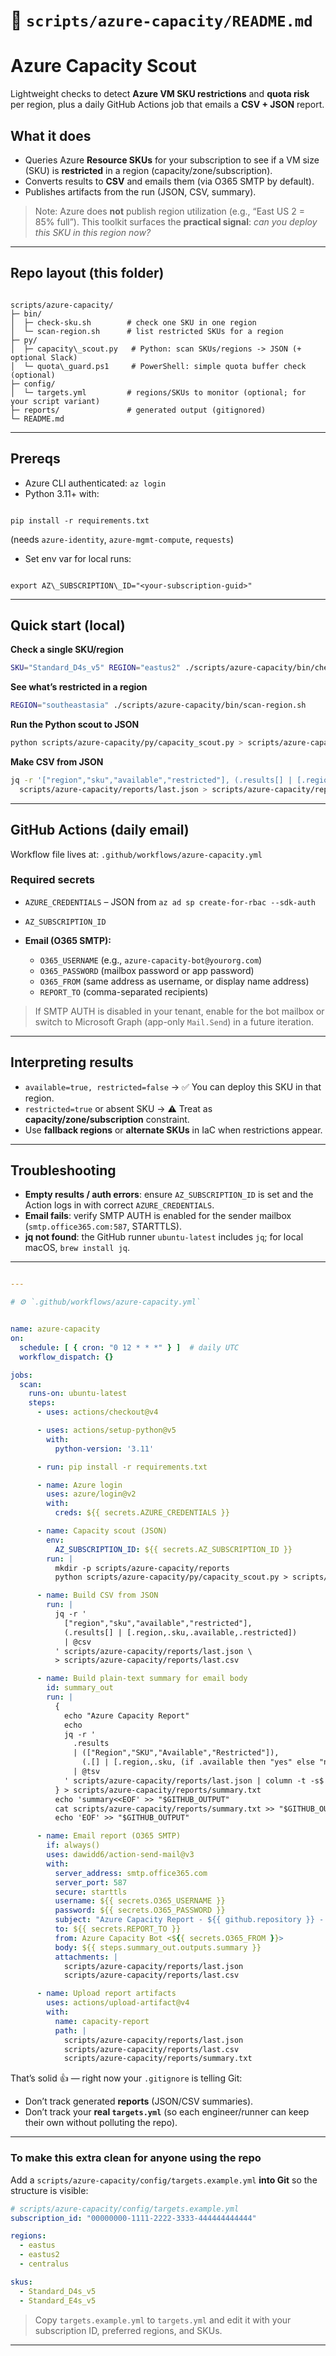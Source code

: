 # 📄 `scripts/azure-capacity/README.md`

# Azure Capacity Scout

Lightweight checks to detect **Azure VM SKU restrictions** and **quota risk** per region,
plus a daily GitHub Actions job that emails a **CSV + JSON** report.

## What it does
- Queries Azure **Resource SKUs** for your subscription to see if a VM size (SKU)
  is **restricted** in a region (capacity/zone/subscription).
- Converts results to **CSV** and emails them (via O365 SMTP by default).
- Publishes artifacts from the run (JSON, CSV, summary).

> Note: Azure does **not** publish region utilization (e.g., “East US 2 = 85% full”).
> This toolkit surfaces the **practical signal**: *can you deploy this SKU in this region now?*

---

## Repo layout (this folder)

```

scripts/azure-capacity/
├─ bin/
│  ├─ check-sku.sh        # check one SKU in one region
│  └─ scan-region.sh      # list restricted SKUs for a region
├─ py/
│  ├─ capacity\_scout.py   # Python: scan SKUs/regions -> JSON (+ optional Slack)
│  └─ quota\_guard.ps1     # PowerShell: simple quota buffer check (optional)
├─ config/
│  └─ targets.yml         # regions/SKUs to monitor (optional; for your script variant)
├─ reports/               # generated output (gitignored)
└─ README.md

```

---

## Prereqs
- Azure CLI authenticated: `az login`
- Python 3.11+ with:
```

pip install -r requirements.txt

```
(needs `azure-identity`, `azure-mgmt-compute`, `requests`)
- Set env var for local runs:
```

export AZ\_SUBSCRIPTION\_ID="<your-subscription-guid>"

````

---

## Quick start (local)

**Check a single SKU/region**
```bash
SKU="Standard_D4s_v5" REGION="eastus2" ./scripts/azure-capacity/bin/check-sku.sh
````

**See what’s restricted in a region**

```bash
REGION="southeastasia" ./scripts/azure-capacity/bin/scan-region.sh
```

**Run the Python scout to JSON**

```bash
python scripts/azure-capacity/py/capacity_scout.py > scripts/azure-capacity/reports/last.json
```

**Make CSV from JSON**

```bash
jq -r '["region","sku","available","restricted"], (.results[] | [.region,.sku,.available,.restricted]) | @csv' \
  scripts/azure-capacity/reports/last.json > scripts/azure-capacity/reports/last.csv
```

---

## GitHub Actions (daily email)

Workflow file lives at: `.github/workflows/azure-capacity.yml`

### Required secrets

* `AZURE_CREDENTIALS` – JSON from `az ad sp create-for-rbac --sdk-auth`
* `AZ_SUBSCRIPTION_ID`
* **Email (O365 SMTP):**

  * `O365_USERNAME` (e.g., `azure-capacity-bot@yourorg.com`)
  * `O365_PASSWORD` (mailbox password or app password)
  * `O365_FROM` (same address as username, or display name address)
  * `REPORT_TO` (comma-separated recipients)

> If SMTP AUTH is disabled in your tenant, enable for the bot mailbox or switch to
> Microsoft Graph (app-only `Mail.Send`) in a future iteration.

---

## Interpreting results

* `available=true, restricted=false` → ✅ You can deploy this SKU in that region.
* `restricted=true` or absent SKU → ⚠️ Treat as **capacity/zone/subscription** constraint.
* Use **fallback regions** or **alternate SKUs** in IaC when restrictions appear.

---

## Troubleshooting

* **Empty results / auth errors**: ensure `AZ_SUBSCRIPTION_ID` is set and the Action logs in with correct `AZURE_CREDENTIALS`.
* **Email fails**: verify SMTP AUTH is enabled for the sender mailbox (`smtp.office365.com:587`, STARTTLS).
* **jq not found**: the GitHub runner `ubuntu-latest` includes `jq`; for local macOS, `brew install jq`.

---

````yml

---

# ⚙️ `.github/workflows/azure-capacity.yml`


name: azure-capacity
on:
  schedule: [ { cron: "0 12 * * *" } ]  # daily UTC
  workflow_dispatch: {}

jobs:
  scan:
    runs-on: ubuntu-latest
    steps:
      - uses: actions/checkout@v4

      - uses: actions/setup-python@v5
        with:
          python-version: '3.11'

      - run: pip install -r requirements.txt

      - name: Azure login
        uses: azure/login@v2
        with:
          creds: ${{ secrets.AZURE_CREDENTIALS }}

      - name: Capacity scout (JSON)
        env:
          AZ_SUBSCRIPTION_ID: ${{ secrets.AZ_SUBSCRIPTION_ID }}
        run: |
          mkdir -p scripts/azure-capacity/reports
          python scripts/azure-capacity/py/capacity_scout.py > scripts/azure-capacity/reports/last.json

      - name: Build CSV from JSON
        run: |
          jq -r '
            ["region","sku","available","restricted"],
            (.results[] | [.region,.sku,.available,.restricted])
            | @csv
          ' scripts/azure-capacity/reports/last.json \
          > scripts/azure-capacity/reports/last.csv

      - name: Build plain-text summary for email body
        id: summary_out
        run: |
          {
            echo "Azure Capacity Report"
            echo
            jq -r '
              .results
              | (["Region","SKU","Available","Restricted"]),
                (.[] | [.region,.sku, (if .available then "yes" else "no" end), (if .restricted then "yes" else "no" end)])
              | @tsv
            ' scripts/azure-capacity/reports/last.json | column -t -s$'\t'
          } > scripts/azure-capacity/reports/summary.txt
          echo 'summary<<EOF' >> "$GITHUB_OUTPUT"
          cat scripts/azure-capacity/reports/summary.txt >> "$GITHUB_OUTPUT"
          echo 'EOF' >> "$GITHUB_OUTPUT"

      - name: Email report (O365 SMTP)
        if: always()
        uses: dawidd6/action-send-mail@v3
        with:
          server_address: smtp.office365.com
          server_port: 587
          secure: starttls
          username: ${{ secrets.O365_USERNAME }}
          password: ${{ secrets.O365_PASSWORD }}
          subject: "Azure Capacity Report - ${{ github.repository }} - Run #${{ github.run_number }}"
          to: ${{ secrets.REPORT_TO }}
          from: Azure Capacity Bot <${{ secrets.O365_FROM }}>
          body: ${{ steps.summary_out.outputs.summary }}
          attachments: |
            scripts/azure-capacity/reports/last.json
            scripts/azure-capacity/reports/last.csv

      - name: Upload report artifacts
        uses: actions/upload-artifact@v4
        with:
          name: capacity-report
          path: |
            scripts/azure-capacity/reports/last.json
            scripts/azure-capacity/reports/last.csv
            scripts/azure-capacity/reports/summary.txt
````

That’s solid 👍 — right now your `.gitignore` is telling Git:

* Don’t track generated **reports** (JSON/CSV summaries).
* Don’t track your **real `targets.yml`** (so each engineer/runner can keep their own without polluting the repo).

---

### To make this extra clean for anyone using the repo

Add a `scripts/azure-capacity/config/targets.example.yml` **into Git** so the structure is visible:

```yaml
# scripts/azure-capacity/config/targets.example.yml
subscription_id: "00000000-1111-2222-3333-444444444444"

regions:
  - eastus
  - eastus2
  - centralus

skus:
  - Standard_D4s_v5
  - Standard_E4s_v5
```

> Copy `targets.example.yml` to `targets.yml` and edit it with your subscription ID, preferred regions, and SKUs.

---

